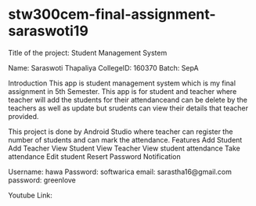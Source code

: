 # stw300cem-final-assignment-saraswoti19
Title of the project: Student Management System

Name: Saraswoti Thapaliya
CollegeID: 160370
Batch: SepA

Introduction
This app is student management system which is my final assignment in 5th Semester. This app is for student 
and teacher where teacher will add the students for their attendanceand can be delete by the teachers as well
as update but srudents can view their details that teacher provided. 

This project is done by Android Studio where teacher can register the number of students and can mark the attendance.
Features
Add Student
Add Teacher
View Student
View Teacher
View student attendance
Take attendance
Edit student
Resert Password
Notification
 	
<Teacher Login>
Username: hawa
Password: softwarica

<Firebase>
email: sarastha16@gmail.com
password: greenlove 

Youtube Link: 

